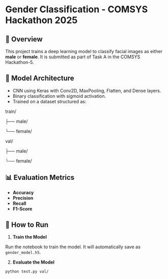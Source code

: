 # Gender Classification - COMSYS Hackathon 2025

## 📌 Overview

This project trains a deep learning model to classify facial images as either **male** or **female**. It is submitted as part of Task A in the COMSYS Hackathon-5.

## 🧠 Model Architecture

- CNN using Keras with Conv2D, MaxPooling, Flatten, and Dense layers.
- Binary classification with sigmoid activation.
- Trained on a dataset structured as:
  
train/

├── male/

└── female/

val/

├── male/

└── female/

## 📊 Evaluation Metrics

- **Accuracy**
- **Precision**
- **Recall**
- **F1-Score**

## 🚀 How to Run

1. **Train the Model**

Run the notebook to train the model. It will automatically save as `gender_model.h5`.

2. **Evaluate the Model**

```bash
python test.py val/
